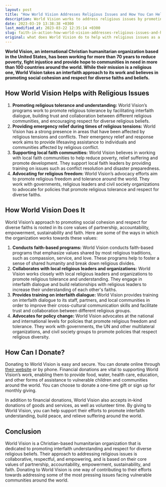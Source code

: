 ```yaml
---
layout: post
title: "How World Vision Addresses Religious Issues and How You Can Help"
description: World Vision works to address religious issues by promoting interfaith cooperation and understanding, responding to religiously motivated conflict and persecution, and working with faith leaders to support communities in need. They accept donations via their website, allowing supporters to contribute to their various programs and initiatives aimed at promoting peace, reconciliation, and religious freedom. By donating to World Vision, you can support their efforts to build bridges between different faith communities and promote greater cooperation and understanding.
date: 2023-03-19 13:38:38 +0300
last_modified_at: 2023-03-22 12:35:14 +0300
slug: faith-in-action-how-world-vision-addresses-religious-issues-and-how-you-can-help
original: what does World Vision do to help with religious issues as a charity, how do they do it, how can i donate?
---
```

**World Vision, an international Christian humanitarian organization based in the United States, has been working for more than 70 years to reduce poverty, fight injustice and provide hope to communities in need in more than 100 countries around the world. While their mission is a religious one, World Vision takes an interfaith approach to its work and believes in promoting social cohesion and respect for diverse faiths and beliefs.**

## How World Vision Helps with Religious Issues

1. **Promoting religious tolerance and understanding:** World Vision’s programs work to promote religious tolerance by facilitating interfaith dialogue, building trust and collaboration between different religious communities, and encouraging respect for diverse religious beliefs.
2. **Providing emergency relief during times of religious tensions:** World Vision has a strong presence in areas that have been affected by religious tensions and conflicts. Their emergency relief and response work aims to provide lifesaving assistance to individuals and communities affected by religious conflict.
3. **Supporting local faith communities:** World Vision believes in working with local faith communities to help reduce poverty, relief suffering and promote development. They support local faith leaders by providing training on issues such as conflict resolution and disaster preparedness.
4. **Advocating for religious freedom:** World Vision’s advocacy efforts aim to promote religious freedom and tolerance around the world. They work with governments, religious leaders and civil society organizations to advocate for policies that promote religious tolerance and respect for diverse faiths.

## How World Vision Does It

World Vision’s approach to promoting social cohesion and respect for diverse faiths is rooted in its core values of partnership, accountability, empowerment, sustainability and faith. Here are some of the ways in which the organization works towards these values:

1. **Conducts faith-based programs:** World Vision conducts faith-based programs that emphasize values shared by most religious traditions, such as compassion, service, and love. These programs help to foster a sense of shared humanity and break down religious divides.
2. **Collaborates with local religious leaders and organizations:** World Vision works closely with local religious leaders and organizations to promote religious tolerance and understanding. They engage in interfaith dialogue and build relationships with religious leaders to increase their understanding of each other's faiths.
3. **Provides training on interfaith dialogue:** World Vision provides training on interfaith dialogue to its staff, partners, and local communities in order to improve their cross-cultural communication skills and facilitate trust and collaboration between different religious groups.
4. **Advocates for policy change:** World Vision advocates at the national and international levels for policies that promote religious freedom and tolerance. They work with governments, the UN and other multilateral organizations, and civil society groups to promote policies that respect religious diversity.

## How Can I Donate?

Donating to World Vision is easy and secure. You can donate online through [their website](https://www.wvi.org/) or by phone. Financial donations are vital to supporting World Vision’s work, enabling them to provide food, water, health care, education, and other forms of assistance to vulnerable children and communities around the world. You can choose to donate a one-time gift or sign up for monthly giving.

In addition to financial donations, World Vision also accepts in-kind donations of goods and services, as well as volunteer time. By giving to World Vision, you can help support their efforts to promote interfaith understanding, build peace, and relieve suffering around the world.

## Conclusion

World Vision is a Christian-based humanitarian organization that is dedicated to promoting interfaith understanding and respect for diverse religious beliefs. Their approach to addressing religious issues is collaborative, respectful, and empowering, and is based on their core values of partnership, accountability, empowerment, sustainability, and faith. Donating to World Vision is one way of contributing to their efforts towards addressing some of the most pressing issues facing vulnerable communities around the world.